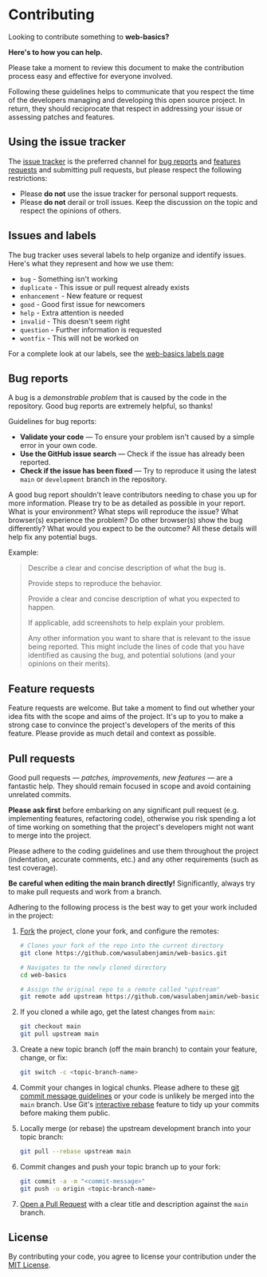 # Contributing

Looking to contribute something to **web-basics?**

**Here's to how you can help.**

Please take a moment to review this document to make the contribution process easy and effective for everyone involved.

Following these guidelines helps to communicate that you respect the time of the developers managing and developing this
open source project. In return, they should reciprocate that respect in addressing your issue or assessing patches and
features.

## Using the issue tracker

The [issue tracker][issue_tracker] is the preferred channel for [bug reports][report_bug] and
[features requests][request_feature] and submitting pull requests, but please respect the following restrictions:
* Please **do not** use the issue tracker for personal support requests.
* Please **do not** derail or troll issues. Keep the discussion on the topic and respect the opinions of others.

## Issues and labels

The bug tracker uses several labels to help organize and identify issues. Here's what they represent and how we use 
them:
- `bug` - Something isn't working
- `duplicate` - This issue or pull request already exists
- `enhancement` - New feature or request
- `good` - Good first issue for newcomers
- `help` - Extra attention is needed
- `invalid` - This doesn't seem right
- `question` - Further information is requested
- `wontfix` - This will not be worked on

For a complete look at our labels, see the [web-basics labels page][gh_templates_labels]

## Bug reports

A bug is a _demonstrable problem_ that is caused by the code in the repository. Good bug reports are extremely helpful,
so thanks!

Guidelines for bug reports:
* **Validate your code** &mdash; To ensure your problem isn't caused by a simple error in your own code.
* **Use the GitHub issue search** &mdash; Check if the issue has already been reported.
* **Check if the issue has been fixed** &mdash; Try to reproduce it using the latest `main` or `development` branch in
the repository.

A good bug report shouldn't leave contributors needing to chase you up for more information. Please try to be as
detailed as possible in your report. What is your environment? What steps will reproduce the issue? What browser(s)
experience the problem? Do other browser(s) show the bug differently? What would you expect to be the outcome? All these
details will help fix any potential bugs.

Example:
> Describe a clear and concise description of what the bug is.
>
> Provide steps to reproduce the behavior.
>
> Provide a clear and concise description of what you expected to happen.
>
> If applicable, add screenshots to help explain your problem.
>
> Any other information you want to share that is relevant to the issue being reported. This might include the lines of
code that you have identified as causing the bug, and potential solutions (and your opinions on their merits).

## Feature requests

Feature requests are welcome. But take a moment to find out whether your idea fits with the scope and aims of the
project. It's up to you to make a strong case to convince the project's developers of the merits of this feature.
Please provide as much detail and context as possible.

## Pull requests

Good pull requests &mdash; *patches, improvements, new features* &mdash; are a fantastic help. They should remain
focused in scope and avoid containing unrelated commits.

**Please ask first** before embarking on any significant pull request (e.g. implementing features, refactoring code),
otherwise you risk spending a lot of time working on something that the project's developers might not want to merge
into the project.

Please adhere to the coding guidelines and use them throughout the project (indentation, accurate comments, etc.) and
any other requirements (such as test coverage).

**Be careful when editing the main branch directly!** Significantly, always try to make pull requests and work from a
branch.

Adhering to the following process is the best way to get your work included in the project:
1. [Fork](https://help.github.com/articles/fork-a-repo/) the project, clone your fork, and configure the remotes:

   ```bash
   # Clones your fork of the repo into the current directory
   git clone https://github.com/wasulabenjamin/web-basics.git

   # Navigates to the newly cloned directory
   cd web-basics

   # Assign the original repo to a remote called "upstream"
   git remote add upstream https://github.com/wasulabenjamin/web-basics.git
   ```
2. If you cloned a while ago, get the latest changes from `main`:

   ```bash
   git checkout main
   git pull upstream main
   ```
3. Create a new topic branch (off the main branch) to contain your feature, change, or fix:

   ```bash
   git switch -c <topic-branch-name>
   ```
4. Commit your changes in logical chunks. Please adhere to these [git commit message guidelines][commit_message_guides]
or your code is unlikely be merged into the `main` branch. Use Git's [interactive rebase][interactive_rebase] feature to
tidy up your commits before making them public.
5. Locally merge (or rebase) the upstream development branch into your topic branch:

   ```bash
   git pull --rebase upstream main
   ```
6. Commit changes and push your topic branch up to your fork:

   ```bash
   git commit -a -m "<commit-message>"
   git push -u origin <topic-branch-name>
   ```
7. [Open a Pull Request][pull_request] with a clear title and description against the `main` branch.

## License

By contributing your code, you agree to license your contribution under the [MIT License][license_mit].


<!--
   As you might notice, I'm using markdown "reference style" links for readability.
   Reference links are enclosed in brackets [] instead of parentheses ().
   https://www.markdownguide.org/basic-syntax/
-->
[issue_tracker]: https://github.com/wasulabenjamin/web-basics/issues
[report_bug]: https://github.com/wasulabenjamin/web-basics/issues/new?template=bug_report.md
[request_feature]: https://github.com/wasulabenjamin/web-basics/issues/new?template=feature_request.md
[gh_templates_labels]: https://github.com/wasulabenjamin/web-basics/labels
[commit_message_guides]: https://tbaggery.com/2008/04/19/a-note-about-git-commit-messages.html
[interactive_rebase]: https://help.github.com/articles/about-git-rebase/
[pull_request]: https://help.github.com/articles/about-pull-requests/
[license_mit]: https://github.com/wasulabenjamin/web-basics/blob/main/LICENSE
